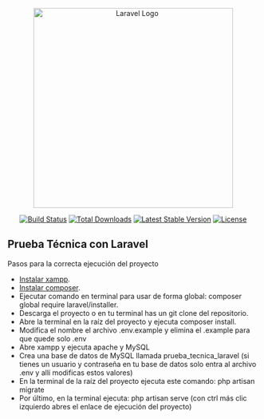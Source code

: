 <p align="center"><a href="https://laravel.com" target="_blank"><img src="https://raw.githubusercontent.com/laravel/art/master/logo-lockup/5%20SVG/2%20CMYK/1%20Full%20Color/laravel-logolockup-cmyk-red.svg" width="400" alt="Laravel Logo"></a></p>

<p align="center">
<a href="https://github.com/laravel/framework/actions"><img src="https://github.com/laravel/framework/workflows/tests/badge.svg" alt="Build Status"></a>
<a href="https://packagist.org/packages/laravel/framework"><img src="https://img.shields.io/packagist/dt/laravel/framework" alt="Total Downloads"></a>
<a href="https://packagist.org/packages/laravel/framework"><img src="https://img.shields.io/packagist/v/laravel/framework" alt="Latest Stable Version"></a>
<a href="https://packagist.org/packages/laravel/framework"><img src="https://img.shields.io/packagist/l/laravel/framework" alt="License"></a>
</p>

## Prueba Técnica  con Laravel

Pasos para la correcta ejecución del proyecto

- [Instalar xampp](https://www.apachefriends.org/download.html).
- [Instalar composer](https://getcomposer.org).
- Ejecutar comando en terminal para usar de forma global: composer global require laravel/installer.
- Descarga el proyecto o en tu terminal has un git clone del repositorio.
- Abre la terminal en la raíz del proyecto y ejecuta composer install.
- Modifica el nombre el archivo .env.example y elimina el .example para que quede solo .env
- Abre xampp y ejecuta apache y MySQL
- Crea una base de datos de MySQL llamada prueba_tecnica_laravel (si tienes un usuario y contraseña en tu base de datos solo entra al archivo .env y allí modificas estos valores)
- En la terminal de la raíz del proyecto ejecuta este comando: php artisan migrate 
- Por último, en la terminal ejecuta: php artisan serve (con ctrl más clic izquierdo abres el enlace de ejecución del proyecto)
